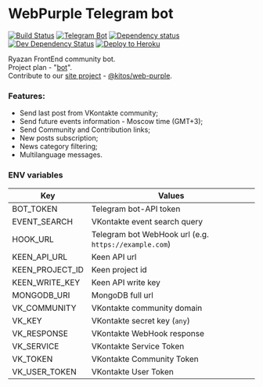 # WebPurple Telegram bot
[![Build Status](https://travis-ci.org/ifedyukin/webpurple-tg-bot.svg?branch=master)](https://travis-ci.org/ifedyukin/webpurple-tg-bot)
[![Telegram Bot](https://img.shields.io/badge/Telegram-%40WebPurple__bot-0088cc.svg)](https://t.me/WebPurple_bot)
[![Dependency status](https://david-dm.org/ifedyukin/webpurple-tg-bot/status.png)](https://david-dm.org/ifedyukin/webpurple-tg-bot#info=dependencies&view=table)
[![Dev Dependency Status](https://david-dm.org/ifedyukin/webpurple-tg-bot/dev-status.png)](https://david-dm.org/ifedyukin/webpurple-tg-bot#info=devDependencies&view=table)
[![Deploy to Heroku](https://img.shields.io/badge/Deploy_to-Heroku-9777ba.svg)](https://heroku.com/deploy?template=https://github.com/ifedyukin/webpurple-tg-bot)    

Ryazan FrontEnd community bot.    
Project plan - "[bot](https://github.com/ifedyukin/webpurple-tg-bot/projects/1)".    
Contribute to our [site project](https://github.com/kitos/web-purple) - [@kitos/web-purple](https://github.com/kitos/web-purple).    

### Features:
* Send last post from VKontakte community;
* Send future events information - Moscow time (GMT+3);
* Send Community and Contribution links;
* New posts subscription;
* News category filtering;
* Multilanguage messages.

### ENV variables
| Key  | Values |
| ------------- | ------------- |
| BOT_TOKEN  | Telegram bot-API token  |
| EVENT_SEARCH  | VKontakte event search query  |
| HOOK_URL  | Telegram bot WebHook url (e.g. `https://example.com`) |
| KEEN_API_URL  | Keen API url  |
| KEEN_PROJECT_ID  | Keen project id  |
| KEEN_WRITE_KEY  | Keen API write key  |
| MONGODB_URI  | MongoDB full url  |
| VK_COMMUNITY  | VKontakte community domain  |
| VK_KEY  | VKontakte secret key (`any`) |
| VK_RESPONSE  | VKontakte WebHook response  |
| VK_SERVICE  | VKontakte Service Token  |
| VK_TOKEN  | VKontakte Community Token  |
| VK_USER_TOKEN  | VKontakte User Token  |
